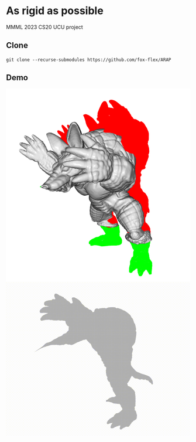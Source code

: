 # As rigid as possible
MMML 2023 CS20 UCU project

## Clone
```
git clone --recurse-submodules https://github.com/fox-flex/ARAP
```

## Demo
![armadillo.png](./vis/armadillo.png)
![armadillo.gif](./vis/armadillo.gif)
